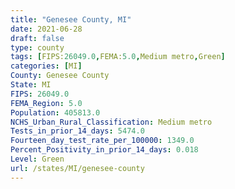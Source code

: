 ```yaml
---
title: "Genesee County, MI"
date: 2021-06-28
draft: false
type: county
tags: [FIPS:26049.0,FEMA:5.0,Medium metro,Green]
categories: [MI]
County: Genesee County
State: MI
FIPS: 26049.0
FEMA_Region: 5.0
Population: 405813.0
NCHS_Urban_Rural_Classification: Medium metro
Tests_in_prior_14_days: 5474.0
Fourteen_day_test_rate_per_100000: 1349.0
Percent_Positivity_in_prior_14_days: 0.018
Level: Green
url: /states/MI/genesee-county
---
```



